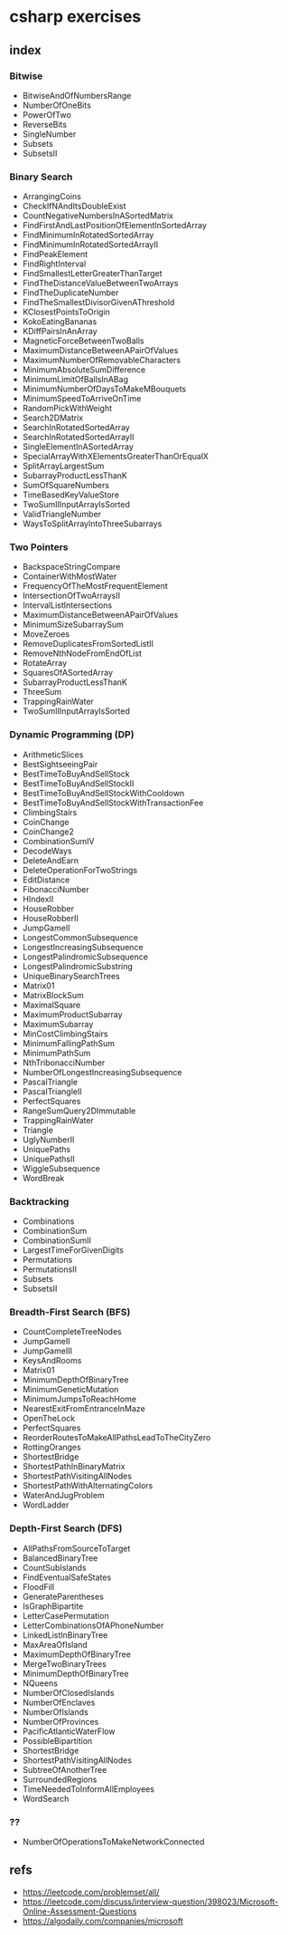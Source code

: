 # csharp exercises


## index

### Bitwise
- BitwiseAndOfNumbersRange
- NumberOfOneBits
- PowerOfTwo
- ReverseBits
- SingleNumber
- Subsets
- SubsetsII

### Binary Search
- ArrangingCoins
- CheckIfNAndItsDoubleExist
- CountNegativeNumbersInASortedMatrix
- FindFirstAndLastPositionOfElementInSortedArray
- FindMinimumInRotatedSortedArray
- FindMinimumInRotatedSortedArrayII
- FindPeakElement
- FindRightInterval
- FindSmallestLetterGreaterThanTarget
- FindTheDistanceValueBetweenTwoArrays
- FindTheDuplicateNumber
- FindTheSmallestDivisorGivenAThreshold
- KClosestPointsToOrigin
- KokoEatingBananas
- KDiffPairsInAnArray
- MagneticForceBetweenTwoBalls
- MaximumDistanceBetweenAPairOfValues
- MaximumNumberOfRemovableCharacters
- MinimumAbsoluteSumDifference
- MinimumLimitOfBallsInABag
- MinimumNumberOfDaysToMakeMBouquets
- MinimumSpeedToArriveOnTime
- RandomPickWithWeight
- Search2DMatrix
- SearchInRotatedSortedArray
- SearchInRotatedSortedArrayII
- SingleElementInASortedArray
- SpecialArrayWithXElementsGreaterThanOrEqualX
- SplitArrayLargestSum
- SubarrayProductLessThanK
- SumOfSquareNumbers
- TimeBasedKeyValueStore
- TwoSumIIInputArrayIsSorted
- ValidTriangleNumber
- WaysToSplitArrayIntoThreeSubarrays

### Two Pointers
- BackspaceStringCompare
- ContainerWithMostWater
- FrequencyOfTheMostFrequentElement
- IntersectionOfTwoArraysII
- IntervalListIntersections
- MaximumDistanceBetweenAPairOfValues
- MinimumSizeSubarraySum
- MoveZeroes
- RemoveDuplicatesFromSortedListII
- RemoveNthNodeFromEndOfList
- RotateArray
- SquaresOfASortedArray
- SubarrayProductLessThanK
- ThreeSum
- TrappingRainWater
- TwoSumIIInputArrayIsSorted

### Dynamic Programming (DP)
- ArithmeticSlices
- BestSightseeingPair
- BestTimeToBuyAndSellStock
- BestTimeToBuyAndSellStockII
- BestTimeToBuyAndSellStockWithCooldown
- BestTimeToBuyAndSellStockWithTransactionFee
- ClimbingStairs
- CoinChange
- CoinChange2
- CombinationSumIV
- DecodeWays
- DeleteAndEarn
- DeleteOperationForTwoStrings
- EditDistance
- FibonacciNumber
- HIndexII
- HouseRobber
- HouseRobberII
- JumpGameII
- LongestCommonSubsequence
- LongestIncreasingSubsequence
- LongestPalindromicSubsequence
- LongestPalindromicSubstring
- UniqueBinarySearchTrees
- Matrix01
- MatrixBlockSum
- MaximalSquare
- MaximumProductSubarray
- MaximumSubarray
- MinCostClimbingStairs
- MinimumFallingPathSum
- MinimumPathSum
- NthTribonacciNumber
- NumberOfLongestIncreasingSubsequence
- PascalTriangle
- PascalTriangleII
- PerfectSquares
- RangeSumQuery2DImmutable
- TrappingRainWater
- Triangle
- UglyNumberII
- UniquePaths
- UniquePathsII
- WiggleSubsequence
- WordBreak

### Backtracking
- Combinations
- CombinationSum
- CombinationSumII
- LargestTimeForGivenDigits
- Permutations
- PermutationsII
- Subsets
- SubsetsII

### Breadth-First Search (BFS)
- CountCompleteTreeNodes
- JumpGameII
- JumpGameIII
- KeysAndRooms
- Matrix01
- MinimumDepthOfBinaryTree
- MinimumGeneticMutation
- MinimumJumpsToReachHome
- NearestExitFromEntranceInMaze
- OpenTheLock
- PerfectSquares
- ReorderRoutesToMakeAllPathsLeadToTheCityZero
- RottingOranges
- ShortestBridge
- ShortestPathInBinaryMatrix
- ShortestPathVisitingAllNodes
- ShortestPathWithAlternatingColors
- WaterAndJugProblem
- WordLadder

### Depth-First Search (DFS)
- AllPathsFromSourceToTarget
- BalancedBinaryTree
- CountSubIslands
- FindEventualSafeStates
- FloodFill
- GenerateParentheses
- IsGraphBipartite
- LetterCasePermutation
- LetterCombinationsOfAPhoneNumber
- LinkedListInBinaryTree
- MaxAreaOfIsland
- MaximumDepthOfBinaryTree
- MergeTwoBinaryTrees
- MinimumDepthOfBinaryTree
- NQueens
- NumberOfClosedIslands
- NumberOfEnclaves
- NumberOfIslands
- NumberOfProvinces
- PacificAtlanticWaterFlow
- PossibleBipartition
- ShortestBridge
- ShortestPathVisitingAllNodes
- SubtreeOfAnotherTree
- SurroundedRegions
- TimeNeededToInformAllEmployees
- WordSearch

### ??
- NumberOfOperationsToMakeNetworkConnected


## refs

* https://leetcode.com/problemset/all/
* https://leetcode.com/discuss/interview-question/398023/Microsoft-Online-Assessment-Questions
* https://algodaily.com/companies/microsoft
